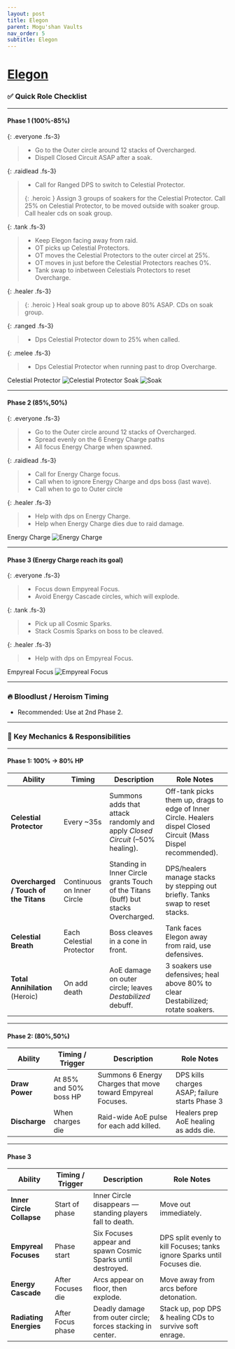 ```yaml
---
layout: post
title: Elegon
parent: Mogu'shan Vaults
nav_order: 5
subtitle: Elegon
---
```


# [Elegon](https://www.wowhead.com/mop-classic/npc=60410/elegon)

### ✅ Quick Role Checklist
---
#### Phase 1 (100%-85%)

<div class="content-with-image" markdown="1">
  <div class="main-content" markdown="1">

{: .everyone .fs-3}
> * Go to the Outer circle around 12 stacks of Overcharged.
> * Dispell Closed Circuit ASAP after a soak.

{: .raidlead .fs-3}
> * Call for Ranged DPS to switch to Celestial Protector.
> <div markdown="block">
> {: .heroic }
> Assign 3 groups of soakers for the Celestial Protector.
> Call 25% on Celestial Protector, to be moved outside with soaker group.
> Call healer cds on soak group.
> </div>

{: .tank .fs-3}
> * Keep Elegon facing away from raid.
> * OT picks up Celestial Protectors.
> * OT moves the Celestial Protectors to the outer circel at 25%.
> * OT moves in just before the Celestial Protectors reaches 0%.
> * Tank swap to inbetween Celestials Protectors to reset Overcharge.

{: .healer .fs-3}
> <div markdown="block">
> {: .heroic }
> Heal soak group up to above 80% ASAP.
> CDs on soak group.
> </div>

{: .ranged .fs-3}
> * Dps Celestial Protector down to 25% when called.

{: .melee .fs-3}
> * Dps Celestial Protector when running past to drop Overcharge.

</div>
  <div class="side-image">
    Celestial Protector
    <img src="{{site.url}}/MSV/assets/images/Elegon_1.png" alt="Celestial Protector" />
    Soak
    <img src="{{site.url}}/MSV/assets/images/Elegon_soak.png" alt="Soak" />
  </div>
</div>

---

#### Phase 2 (85%,50%)

<div class="content-with-image" markdown="1">
  <div class="main-content" markdown="1">

{: .everyone .fs-3}
> * Go to the Outer circle around 12 stacks of Overcharged.
> * Spread evenly on the 6 Energy Charge paths
> * All focus Energy Charge when spawned.

{: .raidlead .fs-3}
> * Call for Energy Charge focus.
> * Call when to ignore Energy Charge and dps boss (last wave).
> * Call when to go to Outer circle

{: .healer .fs-3}
> * Help with dps on Energy Charge.
> * Help when Energy Charge dies due to raid damage.

</div>
  <div class="side-image">
    Energy Charge
    <img src="{{site.url}}/MSV/assets/images/Elegon_charge.png" alt="Energy Charge" />
  </div>
</div>

---

#### Phase 3 (Energy Charge reach its goal)

<div class="content-with-image" markdown="1">
  <div class="main-content" markdown="1">

{: .everyone .fs-3}
> * Focus down Empyreal Focus.
> * Avoid Energy Cascade circles, which will explode.

{: .tank .fs-3}
> * Pick up all Cosmic Sparks.
> * Stack Cosmis Sparks on boss to be cleaved.

{: .healer .fs-3}
> * Help with dps on Empyreal Focus.

</div>
  <div class="side-image">
    Empyreal Focus
    <img src="{{site.url}}/MSV/assets/images/Elegon_p3.png" alt="Empyreal Focus" />
  </div>
</div>

---

### 🔥 Bloodlust / Heroism Timing
* Recommended: Use at 2nd Phase 2.

---

### 🧠 Key Mechanics & Responsibilities

---

#### Phase 1: 100% → 80% HP

| **Ability**                           | **Timing**       | **Description**                                                                    | **Role Notes**                                                                                                  |
| ------------------------------------- | -------------------------- | ---------------------------------------------------------------------------------- | --------------------------------------------------------------------------------------------------------------- |
| **Celestial Protector**               | Every \~35s                | Summons adds that attack randomly and apply *Closed Circuit* (–50% healing).       | Off-tank picks them up, drags to edge of Inner Circle. Healers dispel Closed Circuit (Mass Dispel recommended). |
| **Overcharged / Touch of the Titans** | Continuous on Inner Circle | Standing in Inner Circle grants Touch of the Titans (buff) but stacks Overcharged. | DPS/healers manage stacks by stepping out briefly. Tanks swap to reset stacks.                                  |
| **Celestial Breath**                  | Each Celestial Protector   | Boss cleaves in a cone in front.                                                   | Tank faces Elegon away from raid, use defensives.                                                               |
| **Total Annihilation** (Heroic)       | On add death               | AoE damage on outer circle; leaves *Destabilized* debuff.                          | 3 soakers use defensives; heal above 80% to clear Destabilized; rotate soakers.                                 |

---

#### Phase 2: (80%,50%)

| **Ability**    | **Timing / Trigger**   | **Description**                                             | **Role Notes**                                         |
| -------------- | ---------------------- | ----------------------------------------------------------- | ------------------------------------------------------ |
| **Draw Power** | At 85% and 50% boss HP | Summons 6 Energy Charges that move toward Empyreal Focuses. | DPS kills charges ASAP; failure starts Phase 3         |
| **Discharge**  | When charges die       | Raid-wide AoE pulse for each add killed.                    | Healers prep AoE healing as adds die.                  |

---

#### Phase 3

| **Ability**               | **Timing / Trigger** | **Description**                                             | **Role Notes**                                                           |
| ------------------------- | -------------------- | ----------------------------------------------------------- | ------------------------------------------------------------------------ |
| **Inner Circle Collapse** | Start of phase       | Inner Circle disappears — standing players fall to death.   | Move out immediately.                                                    |
| **Empyreal Focuses**      | Phase start          | Six Focuses appear and spawn Cosmic Sparks until destroyed. | DPS split evenly to kill Focuses; tanks ignore Sparks until Focuses die. |
| **Energy Cascade**        | After Focuses die    | Arcs appear on floor, then explode.                         | Move away from arcs before detonation.                                   |
| **Radiating Energies**    | After Focus phase    | Deadly damage from outer circle; forces stacking in center. | Stack up, pop DPS & healing CDs to survive soft enrage.                  |
